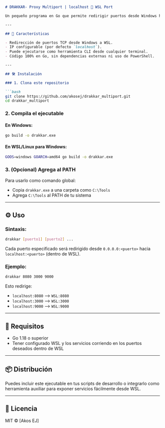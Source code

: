 
````markdown
# DRAKKAR- Proxy Multiport | localhost 🔀 WSL Port

Un pequeño programa en Go que permite redirigir puertos desde Windows hacia servicios corriendo en WSL (Windows Subsystem for Linux). Ideal para exponer servicios como servidores web o APIs desarrolladas dentro de WSL hacia la red local o a otras aplicaciones en Windows.

---

## 🚀 Características

- Redirección de puertos TCP desde Windows a WSL.
- IP configurable (por defecto `localhost`).
- Puede ejecutarse como herramienta CLI desde cualquier terminal.
- Código 100% en Go, sin dependencias externas ni uso de PowerShell.

---

## 🛠️ Instalación

### 1. Clona este repositorio

```bash
git clone https://github.com/akosej/drakkar_multiport.git
cd drakkar_multiport
````

### 2. Compila el ejecutable

#### En Windows:

```bash
go build -o drakkar.exe
```

#### En WSL/Linux para Windows:

```bash
GOOS=windows GOARCH=amd64 go build -o drakkar.exe
```

### 3. (Opcional) Agrega al PATH

Para usarlo como comando global:

* Copia `drakkar.exe` a una carpeta como `C:\Tools`
* Agrega `C:\Tools` al PATH de tu sistema

---

## ⚙️ Uso

### Sintaxis:

```bash
drakkar [puerto1] [puerto2] ...
```

Cada puerto especificado será redirigido desde `0.0.0.0:<puerto>` hacia `localhost:<puerto>` (dentro de WSL).

### Ejemplo:

```bash
drakkar 8080 3000 9000
```

Esto redirige:

* `localhost:8080` ⟶ `WSL:8080`
* `localhost:3000` ⟶ `WSL:3000`
* `localhost:9000` ⟶ `WSL:9000`

---

## 🧪 Requisitos

* Go 1.18 o superior
* Tener configurado WSL y los servicios corriendo en los puertos deseados dentro de WSL

---

## 📦 Distribución

Puedes incluir este ejecutable en tus scripts de desarrollo o integrarlo como herramienta auxiliar para exponer servicios fácilmente desde WSL.

---

## 📄 Licencia

MIT © \[Akos EJ]
